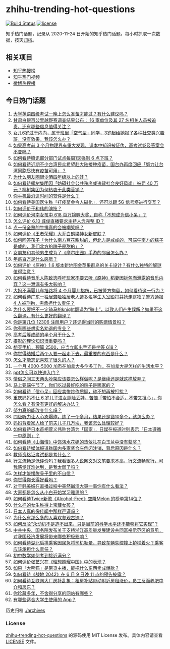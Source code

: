 # zhihu-trending-hot-questions

[![Build Status](https://github.com/justjavac/zhihu-trending-hot-questions/workflows/ci/badge.svg?branch=master)](https://github.com/justjavac/zhihu-trending-hot-questions/actions)
[![license](https://img.shields.io/github/license/justjavac/zhihu-trending-hot-questions)](https://github.com/justjavac/zhihu-trending-hot-questions/blob/master/LICENSE)

知乎热门话题，记录从 2020-11-24 日开始的知乎热门话题。每小时抓取一次数据，按天[归档](./archives)。

## 相关项目

- [知乎热搜榜](https://github.com/justjavac/zhihu-trending-top-search)
- [知乎热门视频](https://github.com/justjavac/zhihu-trending-hot-video)
- [微博热搜榜](https://github.com/justjavac/weibo-trending-hot-search)

## 今日热门话题

<!-- BEGIN -->
<!-- 最后更新时间 Sat Jun 12 2021 03:04:26 GMT+0800 (China Standard Time) -->

1. [大学英语四级考试一晚上怎么准备才能过？有什么建议吗？](https://www.zhihu.com/question/360759673)
2. [甘肃白银百公里越野赛调查结果公布： 16 家单位及其 27
   名相关人员被追责，还有哪些信息值得关注？](https://www.zhihu.com/question/464487115)
3. [女儿6岁过于内向，属于班里「空气型」同学，3岁起给她报了各种社交类兴趣班，没有效果，我该怎么办？](https://www.zhihu.com/question/464021053)
4. [如果高考前 3
   个月物理界有重大发现，课本中知识被证伪，高考试卷及答案会不变吗？](https://www.zhihu.com/question/463553981)
5. [如何看待腾讯部分部门试点每周1天强制 6 点下班？](https://www.zhihu.com/question/464450515)
6. [如何看待近期不少台湾民众希望赴大陆接种疫苗，国台办再度回应「努力让台湾同胞尽快有疫苗可用」？](https://www.zhihu.com/question/464418798)
7. [为什么朋友圈很少晒四年级以上的娃？](https://www.zhihu.com/question/462953490)
8. [如何看待椰树集团因「妨碍社会公共秩序或违背社会良好风尚」被罚 40
   万元？椰树集团为何热衷于此类营销？](https://www.zhihu.com/question/464473879)
9. [你手机最消遣时间的软件是什么？](https://www.zhihu.com/question/355195888)
10. [如何看待美国医生称「打疫苗会令人磁化」，还可以跟 5G
    信号塔进行交互？](https://www.zhihu.com/question/464299413)
11. [如何评价于和伟的演技？](https://www.zhihu.com/question/48335002)
12. [如何评价河南女孩中 618
    百万锦鲤大奖，自称「不想成为信小呆」？](https://www.zhihu.com/question/464239351)
13. [怎么评价 6.10 龚俊直播要求主持人念完整 ID？](https://www.zhihu.com/question/464365051)
14. [点一份全熟的牛排真的会被嘲笑吗？](https://www.zhihu.com/question/58762730)
15. [如何评价《王者荣耀》大乔白鹤梁神女新皮肤？](https://www.zhihu.com/question/464267687)
16. [如何回答孩子「为什么南方豆花甜甜的，但北方是咸咸的，可端午南方的粽子是咸的，我们北方的粽子是甜的」？](https://www.zhihu.com/question/463726781)
17. [女朋友和其他男生成为了《摩尔庄园》手游的邻居怎么办？](https://www.zhihu.com/question/463203335)
18. [年薪百万是什么感觉？](https://www.zhihu.com/question/394637216)
19. [如何评价《原神》1.6
    版本新地图金苹果群岛的关卡设计？有什么独特的解谜值得注意？](https://www.zhihu.com/question/464407978)
20. [如何看待音乐人陈致逸呼吁玩家不要去听《原神》稻妻因拆包而泄露的音乐内容？这一泄漏有多大影响？](https://www.zhihu.com/question/464281976)
21. [大妈不满婴儿车挡路将 4
    个月婴儿掐伤，已被警方拘留，如何看待这一行为？](https://www.zhihu.com/question/464404071)
22. [如何看待广东一独居聋哑独居老人遭多名学生入室殴打并抢走财物？警方通报 4
    人被刑拘，需承担什么责任？](https://www.zhihu.com/question/464245440)
23. [为什么要把不一定骑马的knight翻译为“骑士”，以致人们产生误解？如果不这么翻译，有什么更好的翻译？](https://www.zhihu.com/question/454202202)
24. [你是第几位 12306 注册用户？还记得当时的购票情景吗？](https://www.zhihu.com/question/464291082)
25. [你有哪些想实名劝退的专业？](https://www.zhihu.com/question/463744125)
26. [高考后等成绩的半个月干什么？](https://www.zhihu.com/question/463996138)
27. [摄影的理论知识很重要吗？](https://www.zhihu.com/question/440382270)
28. [想买手机，预算 2500，应当立即出手还是坐等 618？](https://www.zhihu.com/question/449010803)
29. [你觉得结婚后两个人要一起走下去，最重要的东西是什么？](https://www.zhihu.com/question/462707693)
30. [怎么才能忘记喜欢了很久的人？](https://www.zhihu.com/question/456682944)
31. [一个月 4000-5000
    加币在加拿大多伦多工作，在加拿大是怎样的生活水平？](https://www.zhihu.com/question/307481892)
32. [ppt怎么可以快速入门？](https://www.zhihu.com/question/344423145)
33. [情侣之间三天两头吵架应该要怎么样做呢？是继续还是就这样放弃？](https://www.zhihu.com/question/306964200)
34. [马上要端午节了，你们吃过最好吃的粽子是哪家的？](https://www.zhihu.com/question/463583026)
35. [如何看待「信小呆」回应卖惨炒作质疑，称不想再被打扰？](https://www.zhihu.com/question/463236322)
36. [重庆妈妈不让 6
    岁儿子进女厕险丢娃，苦恼「带怕不合适，不带又担心」，你怎么看？有没有更好的解决办法？](https://www.zhihu.com/question/463835106)
37. [努力真的能改变什么吗？](https://www.zhihu.com/question/463071441)
38. [四级听力让人心态爆炸，练了一个多月，结果还是错10多个，该怎么办？](https://www.zhihu.com/question/433197471)
39. [妈妈背着家人给了前夫儿子几万块，我该怎么处理较好？](https://www.zhihu.com/question/463949860)
40. [如何看待日本首相菅义伟称台湾为「国家」，日媒在报道时则表示「日本遵循一中原则」？](https://www.zhihu.com/question/464290695)
41. [如何看待《山海情》中饰演水花姐的热依扎在白玉兰中没有获奖？](https://www.zhihu.com/question/464344108)
42. [如何看待媒体报道称国内多家贤合庄倒闭注销，背后原因是什么？](https://www.zhihu.com/question/464128187)
43. [教师资格证考试都是考什么？](https://www.zhihu.com/question/314936018)
44. [行文流畅是低评价吗？我看很多人说网文对文笔要求不高，行文流畅就行，可我感觉好难达到，是我太弱了吗？](https://www.zhihu.com/question/463769238)
45. [怎样才能摆脱骨子里的不自信？](https://www.zhihu.com/question/327333707)
46. [你觉得你长得好看吗？](https://www.zhihu.com/question/429414606)
47. [对于韩美娟在直播过程中突然崩溃大哭一事你有什么看法？](https://www.zhihu.com/question/463914779)
48. [大家都是怎么从小白开始学习雅思的？](https://www.zhihu.com/question/288558270)
49. [如何看待Twice新歌《Alcohol-Free》空降Melon
    的榜单第14位？](https://www.zhihu.com/question/464114702)
50. [什么样的女生称得上宝藏女孩？](https://www.zhihu.com/question/315331056)
51. [日本人真的像传闻中那样严谨吗？](https://www.zhihu.com/question/20347612)
52. [为什么有那么多的人喜欢参观古迹？](https://www.zhihu.com/question/290915559)
53. [如何反驳“永动机不是造不出来，只是目前的科学水平还不能够将它实现”？](https://www.zhihu.com/question/459256609)
54. [中共中央、国务院发布关于支持浙江高质量发展建设共同富裕示范区的意见，对我国经济发展将带来哪些积极影响？](https://www.zhihu.com/question/464319522)
55. [如何看待湖北后排乘客因尿急将司机勒晕，导致车辆失控撞上护栏着火？乘客应该承担什么责任？](https://www.zhihu.com/question/463527409)
56. [初中数学如何考到接近满分？](https://www.zhihu.com/question/268169984)
57. [如何评价张艺兴在《理想照耀中国》中的表现？](https://www.zhihu.com/question/464195351)
58. [如果「大熊猫」是带货主播，能把什么东西卖成爆款？](https://www.zhihu.com/question/464055248)
59. [如何看待《战地 2042》在 6 月 9 日晚 11
    点的预告披露？](https://www.zhihu.com/question/464165512)
60. [如何看待互联网大厂房补乱象：租房补贴带动附近房租涨价，员工反而养肥中介和房东？](https://www.zhihu.com/question/464358170)
61. [你珍藏多年，不舍得分享的网站有哪些？](https://www.zhihu.com/question/387667065)
62. [有哪些适合大学生使用的 App？](https://www.zhihu.com/question/21482079)

<!-- END -->

历史归档 [./archives](./archives)

### License

[zhihu-trending-hot-questions](https://github.com/justjavac/zhihu-trending-hot-questions)
的源码使用 MIT License 发布。具体内容请查看 [LICENSE](./LICENSE) 文件。
